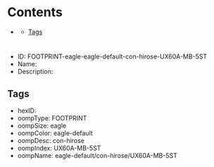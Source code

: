 



Contents
========

* [](#)
	* [Tags](#tags)

# 

- ID: FOOTPRINT-eagle-eagle-default-con-hirose-UX60A-MB-5ST
- Name: 
- Description: 

## Tags

- hexID: 
- oompType: FOOTPRINT
- oompSize: eagle
- oompColor: eagle-default
- oompDesc: con-hirose
- oompIndex: UX60A-MB-5ST
- oompName: eagle-default/con-hirose/UX60A-MB-5ST
